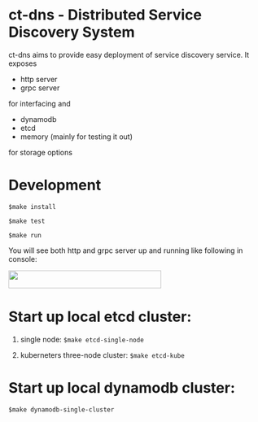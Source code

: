# ct-dns - Distributed Service Discovery System

ct-dns aims to provide easy deployment of service discovery service. It exposes

- http server
- grpc server

for interfacing and

- dynamodb
- etcd
- memory (mainly for testing it out)

for storage options

# Development

`$make install`

`$make test`

`$make run`

You will see both http and grpc server up and running like following in console:

<img src="https://scionplu.sirv.com/Images/server.png" width="300" height="35" alt="" />

# Start up local etcd cluster:

1. single node: `$make etcd-single-node`

2. kuberneters three-node cluster: `$make etcd-kube`

# Start up local dynamodb cluster:

`$make dynamodb-single-cluster`
